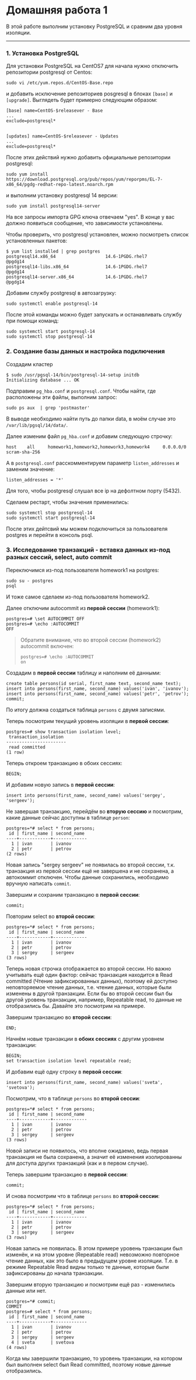 # Домашняя работа 1

В этой работе выполним установку PostgreSQL и сравним два уровня изоляции.

____

### 1. Установка PostgreSQL
Для установки PostgreSQL на CentOS7 для начала нужно отключить репозитории postgresql от Centos:

```shell
sudo vi /etc/yum.repos.d/CentOS-Base.repo
```
и добавить исключение репозиториев posgresql в блоках `[base]` и `[upgrade]`. 
Выглядеть будет примерно следующим образом:

```
[base] name=CentOS-$releasever - Base
...
exclude=postgresql*


[updates] name=CentOS-$releasever - Updates
...
exclude=postgresql*
```

После этих действий нужно добавить официальные репозитории postgresql:
```shell
sudo yum install https://download.postgresql.org/pub/repos/yum/reporpms/EL-7-x86_64/pgdg-redhat-repo-latest.noarch.rpm
```

и выполним установку postgresql 14 версии:
```shell
sudo yum install postgresql14-server
```

На все запросы импорта GPG ключа отвечаем "yes". 
В конце у вас должно появиться сообщение, что зависимости установлены.

Чтобы проверить, что postgresql установлен, можно посмотреть список установленных пакетов:
```shell
$ yum list installed | grep postgres
postgresql14.x86_64                   14.6-1PGDG.rhel7              @pgdg14     
postgresql14-libs.x86_64              14.6-1PGDG.rhel7              @pgdg14     
postgresql14-server.x86_64            14.6-1PGDG.rhel7              @pgdg14 
```

Добавим службу postgresql в автозагрузку:
```shell
sudo systemctl enable postgresql-14
```

После этой команды можно будет запускать и останавливать службу при помощи команд:
```shell
sudo systemctl start postgresql-14
sudo systemctl stop postgresql-14
```


### 2. Создание базы данных и настройка подключения

Создадим кластер 
```shell
$ sudo /usr/pgsql-14/bin/postgresql-14-setup initdb
Initializing database ... OK
```

Подправим `pg_hba.conf` и `postgresql.conf`. Чтобы найти, где расположены эти файлы, 
выполним запрос:
```shell
sudo ps aux  | grep 'postmaster'
```

В выводе необходимо найти путь до папки data, в моём случае это `/var/lib/pgsql/14/data/`.

Далее изменим файл `pg_hba.conf` и добавим следующую строчку:
```
host	all		homework1,homework2,homework3,homework4		0.0.0.0/0		scram-sha-256
```

А в `postgresql.conf` расскомментируем параметр `listen_addresses` и заменим значение:
```
listen_addresses = '*'
```
Для того, чтобы postgresql слушал все ip на дефолтном порту (5432).

Сделаем рестарт, чтобы значения применились:
```shell
sudo systemctl stop postgresql-14
sudo systemctl start postgresql-14
```

После этих дейтсвий мы можем подключиться за пользователя postgres и перейти в консоль psql.


### 3. Исследование транзакций - вставка данных из-под разных сессий, select, auto commit

Переключимся из-под пользователя homework1 на postgres:
```shell
sudo su - postgres
psql
```

И тоже самое сделаем из-под пользователя homework2.

Далее отключим autocommit из **первой сессии** (homework1):
```postgresql
postgres=# \set AUTOCOMMIT OFF
postgres=# \echo :AUTOCOMMIT
OFF
```


> Обратите внимание, что во второй сессии (homework2) autocommit включен:
> ```postgresql
> postgres=# \echo :AUTOCOMMIT
> on
> ```

Создадим в **первой сессии** таблицу и наполним её данными:
```postgresql
create table persons(id serial, first_name text, second_name text); 
insert into persons(first_name, second_name) values('ivan', 'ivanov'); 
insert into persons(first_name, second_name) values('petr', 'petrov'); 
commit;
```

По итогу должна создаться таблица `persons` с двумя записями. 

Теперь посмотрим текущий уровень изоляции в **первой сессии**:
```postgresql
postgres=# show transaction isolation level;
 transaction_isolation 
-----------------------
 read committed
(1 row)
```

Теперь откроем транзакцию в обоих сессиях:
```postgresql
BEGIN;
```

И добавим новую запись в **первой сессии**: 
```postgresql
insert into persons(first_name, second_name) values('sergey', 'sergeev');
```

Не завершая транзакцию, перейдём во **вторую сессию** и посмотрим, какие данные 
сейчас доступны в таблице `person`:
```postgresql
postgres=*# select * from persons;
 id | first_name | second_name 
----+------------+-------------
  1 | ivan       | ivanov
  2 | petr       | petrov
(2 rows)
```

Новая запись "sergey sergeev" не появилась во второй сессии, т.к. транзакция из первой сессии 
ещё не завершена и не сохранена, а автокоммит отключен.
Чтобы данные сохранились, необходимо вручную написать `commit`.

Завершим и сохраним транзакцию в **первой сессии**: 
```postgresql
commit;
```

Повторим select во **второй сессии**: 
```postgresql
postgres=*# select * from persons;
 id | first_name | second_name 
----+------------+-------------
  1 | ivan       | ivanov
  2 | petr       | petrov
  3 | sergey     | sergeev
(3 rows)
```

Теперь новая строчка отображается во второй сессии. Но важно учитывать ещё один фактор: 
сейчас транзакция находится в Read committed (Чтение зафиксированных данных), поэтому ей 
доступно неповторяемое чтение данных, т.е. чтение данных, которые были изменены в другой транзакции. 
Если бы во второй сессии был бы другой уровень транзакции, например, Repeatable read, то данные не отобразились бы.
Давайте это посмотрим на примере.

Завершим транзакцию во **второй сессии**:
```postgresql
END;
```

Начнём новые транзакции в **обоих сессиях** с другим уровнем транзакции:
```postgresql
BEGIN;
set transaction isolation level repeatable read;
```

И добавим ещё одну строку в **первой сессии**:
```postgresql
insert into persons(first_name, second_name) values('sveta', 'svetova');
```

Посмотрим, что в таблице `persons` во **второй сессии**:
```postgresql
postgres=*# select * from persons;
 id | first_name | second_name 
----+------------+-------------
  1 | ivan       | ivanov
  2 | petr       | petrov
  3 | sergey     | sergeev
(3 rows)
```

Новой записи не появилось, что вполне ожидаемо, ведь первая транзакция не была сохранена, 
а значит её изменения изолированны для доступа других транзакций (как и в первом случае).

Теперь завершим транзакцию в **первой сессии**: 
```postgresql
commit;
```

И снова посмотрим что в таблице `persons` во **второй сессии**:
```postgresql
postgres=*# select * from persons;
 id | first_name | second_name 
----+------------+-------------
  1 | ivan       | ivanov
  2 | petr       | petrov
  3 | sergey     | sergeev
(3 rows)
```

Новая запись не появилась. В этом примере уровень транзакции был изменён, и на этом 
уровне (Repeatable read) невозможно повторное чтение данных, как это было в предыдущем уровне изоляции.
Т.е. в режиме Repeatable Read видны только те данные, которые были зафиксированы до начала транзакции.

Завершим вторую транзакцию и посмотрим ещё раз - изменились данные или нет. 
```postgresql
postgres=*# commit;
COMMIT
postgres=# select * from persons;
 id | first_name | second_name 
----+------------+-------------
  1 | ivan       | ivanov
  2 | petr       | petrov
  3 | sergey     | sergeev
  4 | sveta      | svetova
(4 rows)
```

Когда мы завершили транзакцию, то уровень транзакции, на котором был выполнен select 
был Read committed, поэтому новые данные отобразились.

